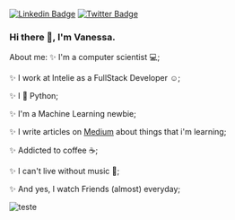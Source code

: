 [![Linkedin Badge](https://img.shields.io/badge/-LinkedIn-blue?style=flat-square&logo=Linkedin&logoColor=white&link=https://www.linkedin.com/in/leticiacamposs/)](https://www.linkedin.com/in/vanessa-s-soares/)
[![Twitter Badge](https://img.shields.io/badge/-Twitter-1ca0f1?style=flat-square&labelColor=1ca0f1&logo=twitter&logoColor=white&link=https://twitter.com/leehcamposs2)](https://twitter.com/nessasoarees)

### Hi there 👋, I'm Vanessa. 

About me: 
:sparkles: I'm a computer scientist :computer:;

:sparkles: I work at Intelie as a FullStack Developer :relaxed:;

:sparkles: I :purple_heart: Python; 

:sparkles: I'm a Machine Learning newbie;

:sparkles: I write articles on [Medium](https://medium.com/@vanessa.ssoares) about things that i'm learning; 

:sparkles: Addicted to coffee :coffee:;

:sparkles: I can't live without music :musical_note:;

:sparkles: And yes, I watch Friends (almost) everyday; 

![teste](https://media.giphy.com/media/YnBntKOgnUSBkV7bQH/giphy.gif)
